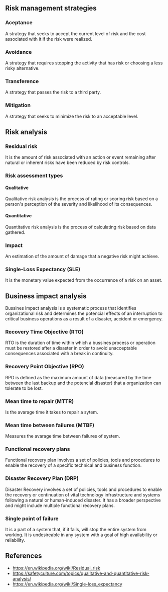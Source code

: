 ## Risk management strategies
### Aceptance
A strategy that seeks to accept the current level of risk and the cost associated with it if the risk were realized.
### Avoidance
A strategy that requires stopping the activity that has risk or choosing a less risky alternative.
### Transference
A strategy that passes the risk to a third party.
### Mitigation
A strategy that seeks to minimize the risk to an acceptable level.

## Risk analysis
### Residual risk
It is the amount of risk associated with an action or event remaining after natural or inherent risks have been reduced by risk controls.
### Risk assessment types
#### Qualitative
Qualitative risk analysis is the process of rating or scoring risk based on a person's perception of the severity and likelihood of its consequences.
#### Quantitative
Quantitative risk analysis is the process of calculating risk based on data gathered.
### Impact
An estimation of the amount of damage that a negative risk might achieve.
### Single-Loss Expectancy (SLE)
It is the monetary value expected from the occurrence of a risk on an asset.

## Business impact analysis
Bussines impact analysis is a systematic process that identifies organizational risk and determines the potencial effects of an interruption to critical business operations as a result of a disaster, accident or emergency.
### Recovery Time Objective (RTO)
RTO is the duration of time within which a bussines process or operation must be restored after a disaster in order to avoid unacceptable consequences associated with a break in continuity.
### Recovery Point Objective (RPO)
RPO is defined as the maximum amount of data (measured by the time between the last backup and the potencial disaster) that a organization can tolerate to be lost.
### Mean time to repair (MTTR)
Is the avarage time it takes to repair a sytem.
### Mean time between failures (MTBF)
Measures the avarage time between failures of system.
### Functional recovery plans
Functional recovery plan involves a set of policies, tools and procedures to enable the recovery of a specific technical and business function. 
### Disaster Recovery Plan (DRP)
Disaster Recovery involves a set of policies, tools and procedures to enable the recovery or continuation of vital technology infrastructure and systems following a natural or human-induced disaster. It has a broader perspective and might include multiple functional recovery plans.
### Single point of failure
It is a part of a system that, if it fails, will stop the entire system from working. It is undesireable in any system with a goal of high availability or reliability.

## References
- https://en.wikipedia.org/wiki/Residual_risk
- https://safetyculture.com/topics/qualitative-and-quantitative-risk-analysis/
- https://en.wikipedia.org/wiki/Single-loss_expectancy
